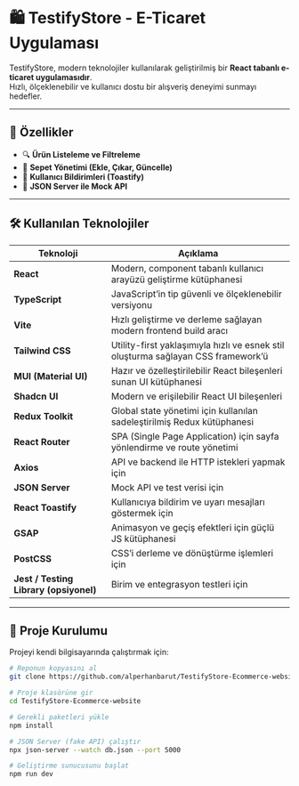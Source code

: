 # 🛍️ TestifyStore - E-Ticaret Uygulaması

TestifyStore, modern teknolojiler kullanılarak geliştirilmiş bir **React tabanlı e-ticaret uygulamasıdır**.  
Hızlı, ölçeklenebilir ve kullanıcı dostu bir alışveriş deneyimi sunmayı hedefler.

---

## 🚀 Özellikler

- 🔍 **Ürün Listeleme ve Filtreleme**  
- 🛒 **Sepet Yönetimi (Ekle, Çıkar, Güncelle)**  
- 🔔 **Kullanıcı Bildirimleri (Toastify)**  
- 📡 **JSON Server ile Mock API**  

---

## 🛠️ Kullanılan Teknolojiler

| Teknoloji | Açıklama |
|-----------|----------|
| **React** | Modern, component tabanlı kullanıcı arayüzü geliştirme kütüphanesi |
| **TypeScript** | JavaScript’in tip güvenli ve ölçeklenebilir versiyonu |
| **Vite** | Hızlı geliştirme ve derleme sağlayan modern frontend build aracı |
| **Tailwind CSS** | Utility-first yaklaşımıyla hızlı ve esnek stil oluşturma sağlayan CSS framework’ü |
| **MUI (Material UI)** | Hazır ve özelleştirilebilir React bileşenleri sunan UI kütüphanesi |
| **Shadcn UI** | Modern ve erişilebilir React UI bileşenleri |
| **Redux Toolkit** | Global state yönetimi için kullanılan sadeleştirilmiş Redux kütüphanesi |
| **React Router** | SPA (Single Page Application) için sayfa yönlendirme ve route yönetimi |
| **Axios** | API ve backend ile HTTP istekleri yapmak için |
| **JSON Server** | Mock API ve test verisi için |
| **React Toastify** | Kullanıcıya bildirim ve uyarı mesajları göstermek için |
| **GSAP** | Animasyon ve geçiş efektleri için güçlü JS kütüphanesi |
| **PostCSS** | CSS’i derleme ve dönüştürme işlemleri için |
| **Jest / Testing Library (opsiyonel)** | Birim ve entegrasyon testleri için |

---

## 📂 Proje Kurulumu

Projeyi kendi bilgisayarında çalıştırmak için:

```bash
# Reponun kopyasını al
git clone https://github.com/alperhanbarut/TestifyStore-Ecommerce-website.git

# Proje klasörüne gir
cd TestifyStore-Ecommerce-website

# Gerekli paketleri yükle
npm install

# JSON Server (fake API) çalıştır
npx json-server --watch db.json --port 5000

# Geliştirme sunucusunu başlat
npm run dev
